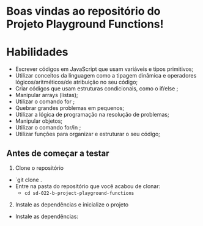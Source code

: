 # Boas vindas ao repositório do Projeto Playground Functions!

# Habilidades

- Escrever códigos em JavaScript que usam variáveis e tipos primitivos;
- Utilizar conceitos da linguagem como a tipagem dinâmica e operadores lógicos/aritméticos/de atribuição no seu código;
- Criar códigos que usam estruturas condicionais, como o if/else ;
- Manipular arrays (listas);
- Utilizar o comando for ;
- Quebrar grandes problemas em pequenos;
- Utilizar a lógica de programação na resolução de problemas;
- Manipular objetos;
- Utilizar o comando for/in ;
- Utilizar funções para organizar e estruturar o seu código;


## Antes de começar a testar

1. Clone o repositório
  * `git clone .
  * Entre na pasta do repositório que você acabou de clonar:
    * `cd sd-022-b-project-playground-functions`

2. Instale as dependências e inicialize o projeto
  * Instale as dependências:
    
